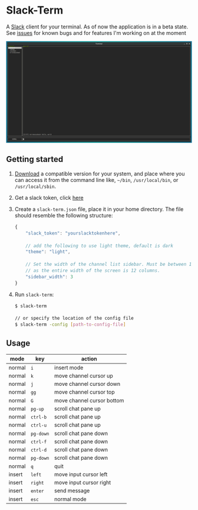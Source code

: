 Slack-Term
==========

A [Slack](https://slack.com) client for your terminal. As of now the
application is in a beta state. See [issues](https://github.com/erroneousboat/slack-term/issues)
for known bugs and for features I'm working on at the moment

![Screenshot](/screenshot.png?raw=true)

Getting started
---------------

1. [Download](https://github.com/erroneousboat/slack-term/releases) a
   compatible version for your system, and place where you can access it from
   the command line like, `~/bin`, `/usr/local/bin`, or `/usr/local/sbin`.

2. Get a slack token, click [here](https://api.slack.com/docs/oauth-test-tokens) 

3. Create a `slack-term.json` file, place it in your home directory. The file
   should resemble the following structure:

    ```javascript
    {
        "slack_token": "yourslacktokenhere",

        // add the following to use light theme, default is dark
        "theme": "light",

        // Set the width of the channel list sidebar. Must be between 1 and 11
        // as the entire width of the screen is 12 columns.
        "sidebar_width": 3
    }
    ```

4. Run `slack-term`: 

    ```bash
    $ slack-term

    // or specify the location of the config file
    $ slack-term -config [path-to-config-file]
    ```

Usage
-----

| mode   | key       | action                     |
|--------|-----------|----------------------------|
| normal | `i`       | insert mode                |
| normal | `k`       | move channel cursor up     |
| normal | `j`       | move channel cursor down   |
| normal | `gg`      | move channel cursor top    |
| normal | `G`       | move channel cursor bottom |
| normal | `pg-up`   | scroll chat pane up        |
| normal | `ctrl-b`  | scroll chat pane up        |
| normal | `ctrl-u`  | scroll chat pane up        |
| normal | `pg-down` | scroll chat pane down      |
| normal | `ctrl-f`  | scroll chat pane down      |
| normal | `ctrl-d`  | scroll chat pane down      |
| normal | `pg-down` | scroll chat pane down      |
| normal | `q`       | quit                       |
| insert | `left`    | move input cursor left     |
| insert | `right`   | move input cursor right    |
| insert | `enter`   | send message               |
| insert | `esc`     | normal mode                |
